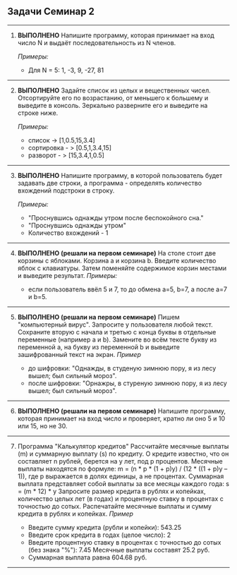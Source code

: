 ## Задачи Семинар 2
---
1. **ВЫПОЛНЕНО** Напишите программу, которая принимает на вход число N и выдаёт последовательность из N членов.

    *Примеры:*

    * Для N = 5: 1, -3, 9, -27, 81
---    
2. **ВЫПОЛНЕНО** Задайте список из целых и вещественных чисел. Отсортируйте его по возрастанию, от меньшего к большему и выведите в консоль. Зеркально разверните его и выведите на строке ниже.

    *Примеры:*

    * список -> [1,0.5,15,3.4]
    * сортировка - > [0.5,1,3.4,15]
    * разворот - > [15,3.4,1,0.5]
---
3. **ВЫПОЛНЕНО** Напишите программу, в которой пользователь будет задавать две строки, а программа - определять количество вхождений подстроки в строку.

    *Примеры:*

    * "Проснувшись однажды утром после беспокойного сна."
    * "Проснувшись однажды утром"
    * Количество вхождений - 1
---
4. **ВЫПОЛНЕНО (решали на первом семинаре)** На столе стоит две корзины с яблоками. Корзина a и корзина b. Введите количество яблок с клавиатуры. Затем поменяйте содержимое корзин местами и выведите результат.
    *Примеры:*

    * если пользователь ввёл 5 и 7, то до обмена a=5, b=7, а после a=7 и b=5.
---
5. **ВЫПОЛНЕНО (решали на первом семинаре)** Пишем "компьютерный вирус". Запросите у пользователя любой текст. Сохраните вторую с начала и третью с конца буквы в отдельные переменные (например a и b). Замените во всём тексте букву из переменной a, на букву из переменной b и выведите зашифрованный текст на экран. 
    *Пример*

    * до шифровки: "Однажды, в студеную зимнюю пору, я из лесу вышел; был сильный мороз". 
    * после шифровки: "Орнажры, в стуреную зимнюю пору, я из лесу вышел; был сильный мороз".
---
6. **ВЫПОЛНЕНО (решали на первом семинаре)** Напишите программу, которая принимает на вход число и проверяет, кратно ли оно 5 и 10 или 15, но не 30.
---
7. Программа "Калькулятор кредитов" Рассчитайте месячные выплаты (m) и суммарную выплату (s) по кредиту. О кредите известно, что он составляет n рублей, берется на y лет, под p процентов. Месячные выплаты находятся по формуле: m = (n * p * (1 + p)y) / (12 * ((1 + p)y – 1)), где p выражается в долях единицы, а не процентах. Суммарная выплата представляет собой выплаты за все месяцы каждого года: s = (m * 12) * y Запросите размер кредита в рублях и копейках, количество целых лет (в годах) и процентную ставку в процентах с точностью до сотых. Распечатайте месячные выплаты и сумму кредита в рублях и копейках.
    *Пример*

    * Введите сумму кредита (рубли и копейки): 543.25
    * Введите срок кредита в годах (целое число): 2
    * Введите процентную ставку в процентах с точностью до сотых (без знака "%"): 7.45 Месячные выплаты составят 25.2 руб. 
    * Суммарная выплата равна 604.68 руб.
---